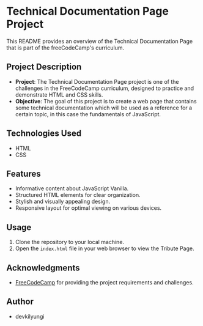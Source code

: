 # Technical Documentation Page Project

This README provides an overview of the Technical Documentation Page that is part of the freeCodeCamp's curriculum.

## Project Description

- **Project**: The Technical Documentation Page project is one of the challenges in the FreeCodeCamp curriculum, designed to practice and demonstrate HTML and CSS skills.
- **Objective**: The goal of this project is to create a web page that contains some technical documentation which will be used as a reference for a certain topic, in this case the fundamentals of JavaScript.

## Technologies Used

- HTML
- CSS

## Features

- Informative content about JavaScript Vanilla.
- Structured HTML elements for clear organization.
- Stylish and visually appealing design.
- Responsive layout for optimal viewing on various devices.

## Usage

1. Clone the repository to your local machine.
2. Open the `index.html` file in your web browser to view the Tribute Page.

## Acknowledgments

- [FreeCodeCamp](https://www.freecodecamp.org/) for providing the project requirements and challenges.

## Author

- devkilyungi
